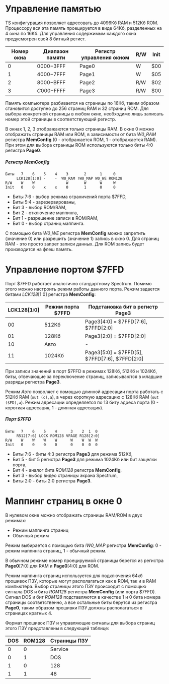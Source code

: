 # Управление памятью

TS конфигурация позволяет адресовать до 4096Кб RAM и 512Кб ROM. Процессору вся эта память проецируется в виде 64Кб, разделенных на 4 окна по 16Кб. Для управления содержимым каждого окна предусмотрен свой 8 битный регист.

Номер окна|Диапазон памяти|Регистр управления окном|R/W|Init
----------|---------------|------------------------|---|----
0         |$0000-$3FFF    |Page0                   | W |$00
1         |$4000-$7FFF    |Page1                   | W |$05
2         |$8000-$BFFF    |Page2                   |R/W|$02
3         |$C000-$FFFF    |Page3                   |R/W|$00

Память компьютера разбивается на страницы по 16Кб, таким образом становится доступно до 256 страниц RAM и 32 страниц ROM. Для выбора конкретной страницы в любом окне, необходимо лишь записать номер этой страницы в соответствующий регистр.

В окнах 1, 2, 3 отображаются только страницы RAM. В окне 0 можно отображать страницы RAM или ROM, в зависимости от бита *W0_RAM* регистра **MemConfig** (0 - отображается ROM, 1 - отображается RAM). При этом для выбора страницы ROM используются только биты 4:0 регистра **Page0**.

##### Регистр MemConfig
	Биты   7    6    5    4    3       2      1     0
	     LCK128[1:0] -    -  W0_RAM !W0_MAP W0_WE ROM128
	R/W    W    W              W       W      W     W
	Init   0    0    x    x    0       1      0     0

* Биты 7:6 - выбор режима ограничений порта $7FFD,
* Биты 5:4 - зарезервированы,
* Бит 3 - выбор ROM/RAM,
* Бит 2 - отключение маппинга,
* Бит 1 - разрешение записи в ROM/RAM,
* Бит 0 - выбор страниц маппинга.

С помощью бита *W0_WE* регистра **MemConfig** можно запретить (значение 0) или разрешить (значение 1) запись в окно 0. Для страниц RAM - это просто запрет записи данных. Для ROM запись будет производится на флеш память.

# Управление портом $7FFD <a name="7ffd"></a>

Порт $7FFD работает аналогично стандартному Spectrum. Помимо этого можно настроить режим работы данного порта. Режим задается битами *LCK128*[1:0] регистра **MemConfig**:

LCK128[1:0]|Режим порта $7FFD| Подстановка бит в регистр Page3
-----------|-----------------|--------------------------------------
00         | 512Кб           | Page3[4:0] = $7FFD[7:6], $7FFD[2:0]
01         | 128Кб           | Page3[2:0] = $7FFD[2:0]
10         | Авто            | -
11         | 1024Кб          | Page3[5:0] = $7FFD[5], $7FFD[7:6], $7FFD[2:0]

При записи значений в порт $7FFD в режимах 128Кб, 512Кб и 1024Кб, биты, отвечающие за переключение страниц, записываются в младшие разряды регистра **Page3**.

Режим *Авто* позволяет с помощью длинной адресации порта работать с 512Кб RAM (`out (c),a`), а через короткую адресацию с 128Кб RAM (`out ($FD),a`). Режим адресации определяется по 13 биту адреса порта (0 - короткая адресация, 1 - длинная адресация).

##### Порт $7FFD

	Биты   7    6    5    4      3    2  1  0
	     R512[7:6] LOCK ROM128 VPAGE R128[2:0]
	R/W    W    W    W    W      W    W  W  W
	Init   0    0    0    0      0    0  0  0
* Биты 7:6 - биты 4:3 регистра **Page3** для режима 512Кб,
* Бит 5 - бит 5 регистра **Page3** для режима 1024Кб или бит защелки порта,
* Бит 4 - аналог бита *ROM128* регистра **MemConfig**,
* Бит 3 - выбор видео страницы экрана Spectrum,
* Биты 2:0 - биты 2:0 регистра **Page3**.

# Маппинг страниц в окне 0 <a name="mapping"></a>

В нулевом окне можно отображать страницы RAM/ROM в двух режимах:

* Режим маппинга страниц
* Обычный режим

Режим выбирается с помощью бита *!W0_MAP* регистра **MemConfig**: 0 - режим маппинга страниц, 1 - обычный режим. 

В обычном режиме номер проецируемой страницы берется из регистра **Page0**[7:0] для RAM и **Page0**[4:0] для ROM.

Режим маппинга страниц используется для подключения 64кб прошивок ПЗУ, которые могут располагаться как в ROM, так и в RAM компьютера. Выбор страницы этого ПЗУ происходит с помощью сигнала DOS и бита *ROM128* регистра **MemConfig** (или порта $7FFD). Сигнал DOS и бит *ROM128* подставляются в качестве 1 и 0 бита номера страницы соответственно, а все остальные биты берутся из регистра **Page0**, таким образом прошивки ПЗУ должны располагаться в страницах кратных 4.

Формат прошивок ПЗУ и управляющие сигналы для выбора страниц этого ПЗУ представлены в следующей таблице:

DOS|ROM128|Страницы ПЗУ
---|------|------------
0  | 0    |Service
0  | 1    |DOS
1  | 0    |128
1  | 1    |48
